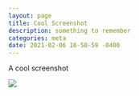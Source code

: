 ```yaml
---
layout: page
title: Cool Screenshot 
description: something to remember
categories: meta
date: 2021-02-06 16-50-59 -0400
---
```


A cool screenshot

![ ](/static/img/Screenshot_2021-01-31_154240.png)

